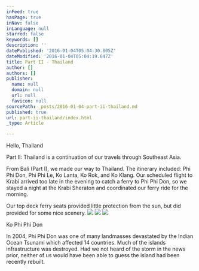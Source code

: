 ```yaml
---
inFeed: true
hasPage: true
inNav: false
inLanguage: null
starred: false
keywords: []
description: ''
datePublished: '2016-01-04T05:04:30.805Z'
dateModified: '2016-01-04T05:04:19.647Z'
title: Part II - Thailand
author: []
authors: []
publisher:
  name: null
  domain: null
  url: null
  favicon: null
sourcePath: _posts/2016-01-04-part-ii-thailand.md
published: true
url: part-ii-thailand/index.html
_type: Article

---
```

Hello, Thailand

Part II: Thailand is a continuation of our travels through Southeast Asia.

From Bali (Part I), we made our way to Thailand. The itinerary included: Phi Phi Don, Phi Phi Le, Ko Lanta, Ko Rok, and Ko Klang. Our scheduled flight to Krabi arrived too late in the evening to catch a ferry to Phi Phi Don, so we stayed a night at the Krabi Sheraton and coordinated our ferry ride for the morning.

Our top deck ferry seats provided little protection from the sun, but did provided for some nice scenery.
![](https://the-grid-user-content.s3-us-west-2.amazonaws.com/1f1c8561-a8d9-4b95-a284-33b1a183bfc7.jpg)
![](https://the-grid-user-content.s3-us-west-2.amazonaws.com/ecf22b59-187c-4a4e-8c0b-49c2ba4278a9.jpg)
![](https://the-grid-user-content.s3-us-west-2.amazonaws.com/65be1f96-0d9a-4911-9d3d-e7ce25c90e95.jpg)

Ko Phi Phi Don

In 2004, Phi Phi Don was one of many landmasses devastated by the Indian Ocean Tsunami which affected 14 countries. Much of the islands infrastructure was destroyed. Had we not heard of the storm in the news prior, neither of us would have been able to guess the island had been recently rebuilt.
